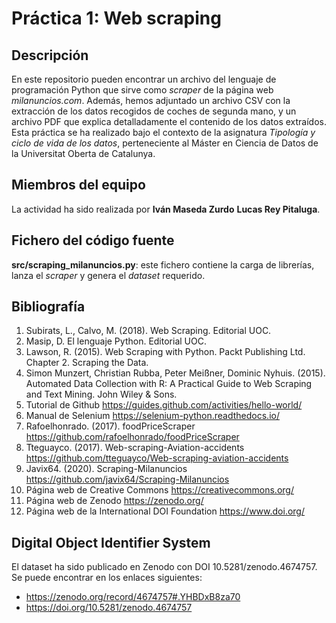 # Práctica 1: Web scraping

## Descripción

En este repositorio pueden encontrar un archivo del lenguaje de programación Python que sirve como _scraper_ de la página web _milanuncios.com_. Además, hemos adjuntado un archivo CSV con la extracción de los datos recogidos de coches de segunda mano, y un archivo PDF que explica detalladamente el contenido de los datos extraídos.
Esta práctica se ha realizado bajo el contexto de la asignatura _Tipología y ciclo de vida de los datos_, perteneciente al Máster en Ciencia de Datos de la Universitat Oberta de Catalunya.

## Miembros del equipo

La actividad ha sido realizada por **Iván Maseda Zurdo** **Lucas Rey Pitaluga**.

## Fichero del código fuente

**src/scraping_milanuncios.py**: este fichero contiene la carga de librerías, lanza el _scraper_ y genera el _dataset_ requerido.

## Bibliografía

1. Subirats, L., Calvo, M. (2018). Web Scraping. Editorial UOC.
2. Masip, D. El lenguaje Python. Editorial UOC.
3. Lawson, R. (2015). Web Scraping with Python. Packt Publishing Ltd. Chapter 2. Scraping the Data.
4. Simon Munzert, Christian Rubba, Peter Meißner, Dominic Nyhuis. (2015). Automated Data Collection with R: A Practical Guide to Web Scraping and Text Mining. John Wiley & Sons.
5. Tutorial de Github https://guides.github.com/activities/hello-world/
6. Manual de Selenium https://selenium-python.readthedocs.io/
7. Rafoelhonrado. (2017). foodPriceScraper https://github.com/rafoelhonrado/foodPriceScraper
8. Tteguayco. (2017). Web-scraping-Aviation-accidents https://github.com/tteguayco/Web-scraping-aviation-accidents
9. Javix64. (2020). Scraping-Milanuncios https://github.com/javix64/Scraping-Milanuncios
10. Página web de Creative Commons https://creativecommons.org/
11. Página web de Zenodo https://zenodo.org/
12. Página web de la International DOI Foundation https://www.doi.org/

## Digital Object Identifier System

El dataset ha sido publicado en Zenodo con DOI 10.5281/zenodo.4674757. Se puede encontrar en los enlaces siguientes:
- https://zenodo.org/record/4674757#.YHBDxB8za70
- https://doi.org/10.5281/zenodo.4674757


